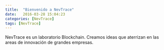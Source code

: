 ```yaml
---
title:  "Bienvenido a NevTrace"
date:   2016-03-28 15:04:23
categories: [NevTrace]
tags: [NevTrace]
---
```

NevTrace es un laboratorio Blockchain. Creamos ideas que aterrizan en las areas de innovación de grandes empresas.